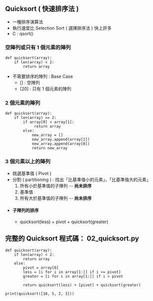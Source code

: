 ## Quicksort ( 快速排序法 )
- 一種排序演算法
- 執行速度比 Selection Sort ( 選擇排序法 ) 快上許多
- C : qsort()
  
### 空陣列或只有 1 個元素的陣列
    def quicksort(array):
        if len(array) < 2:
            return array
- 不需要排序的陣列 : Base Case
  - [] : 空陣列
  - [20] : 只有 1 個元素的陣列

### 2 個元素的陣列
    def quicksort(array):
        if len(array) == 2:
            if array[0] < array[1]:
                 return array
            else:
                new_array = []
                new_array.append(array[1])
                new_array.append(array[0])
                return new_array

### 3 個元素以上的陣列
- 挑選基準值 ( Pivot )
- 分割 ( partitioning ) : 找出「比基準值小的元素」、「比基準值大的元素」
  1. 所有小於基準值的子陣列 -- **尚未排序**
  2. 基準值
  3. 所有大於基準值的子陣列 -- **尚未排序**
- #### 子陣列的排序
  - quicksort(less) + pivot + quicksort(greater)

## 完整的 Quicksort 程式碼： 02_quicksort.py
    def quicksort(array):
        if len(array) < 2:
            return array
        else:
            pivot = array[0]
            less = [i for i in array[1:]] if i <= pivot]
            greater = [i for i in array[1:]] if i > pivot

            return quicksort(less) + [pivot] + quicksort(greater)
    
    print(quicksort([10, 5, 2, 3]))